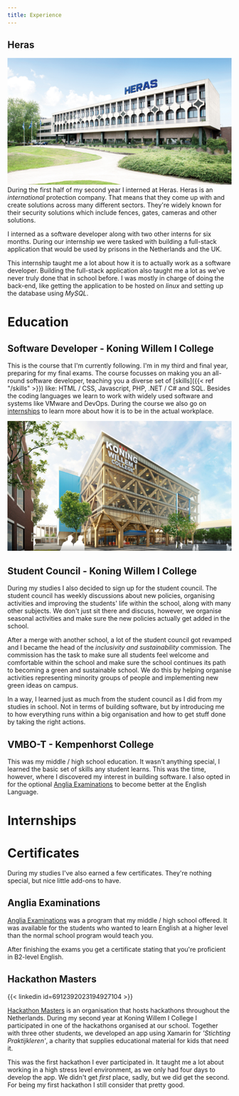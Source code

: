 ```yaml
---
title: Experience
---
```


## Heras
[![Heras B.V.](heras.png)](https://www.heras.co.uk/)
During the first half of my second year I interned at Heras. Heras is an *international* protection company. That means that they come up with and create solutions across many different sectors. They're widely known for their security solutions which include fences, gates, cameras and other solutions.

I interned as a software developer along with two other interns for six months. During our internship we were tasked with building a full-stack application that would be used by prisons in the Netherlands and the UK.

This internship taught me a lot about how it is to actually work as a software developer. Building the full-stack application also taught me a lot as we've never truly done that in school before. I was mostly in charge of doing the back-end, like getting the application to be hosted on *linux* and setting up the database using *MySQL*. 

# Education

## Software Developer - Koning Willem I College
This is the course that I'm currently following. I'm in my third and final year, preparing for my final exams. The course focusses on making you an all-round software developer, teaching you a diverse set of [skills]({{< ref "/skills" >}}) like: HTML / CSS, Javascript, PHP, .NET / C# and SQL. Besides the coding languages we learn to work with widely used software and systems like VMware and DevOps. During the course we also go on [internships](#internships) to learn more about how it is to be in the actual workplace.

[![Koning Willem I College](kw1c.jpg)](https://kw1c.nl)

## Student Council - Koning Willem I College
During my studies I also decided to sign up for the student council. The student council has weekly discussions about new policies, organising activities and improving the students' life within the school, along with many other subjects. We don't just sit there and discuss, however, we organise seasonal activities and make sure the new policies actually get added in the school.

After a merge with another school, a lot of the student council got revamped and I became the head of the *inclusivity and sustainability* commission. The commission has the task to make sure all students feel welcome and comfortable within the school and make sure the school continues its path to becoming a green and sustainable school. We do this by helping organise activities representing minority groups of people and implementing new green ideas on campus.

In a way, I learned just as much from the student council as I did from my studies in school. Not in terms of building software, but by introducing me to how everything runs within a big organisation and how to get stuff done by taking the right actions.

## VMBO-T - Kempenhorst College
This was my middle / high school education. It wasn't anything special, I learned the basic set of skills any student learns. This was the time, however, where I discovered my interest in building software. I also opted in for the optional [Anglia Examinations](#anglia-examinations) to become better at the English Language.

# Internships

# Certificates
During my studies I've also earned a few certificates. They're nothing special, but nice little add-ons to have.

## Anglia Examinations
[Anglia Examinations](https://www.anglia.org/) was a program that my middle / high school offered. It was available for the students who wanted to learn English at a higher level than the normal school program would teach you.

After finishing the exams you get a certificate stating that you're proficient in B2-level English.

## Hackathon Masters 
{{< linkedin id=6912392023194927104 >}}

[Hackathon Masters](https://hackathonmasters.com/) is an organisation that hosts hackathons throughout the Netherlands. During my second year at Koning Willem I College I participated in one of the hackathons organised at our school. Together with three other students, we developed an app using Xamarin for *'Stichting Praktijkleren'*, a charity that supplies educational material for kids that need it.

This was the first hackathon I ever participated in. It taught me a lot about working in a high stress level environment, as we only had four days to develop the app. We didn't get *first* place, sadly, but we did get the second. For being my first hackathon I still consider that pretty good.
